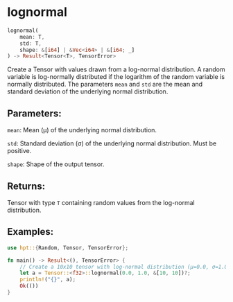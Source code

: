 # lognormal
```rust
lognormal(
    mean: T,
    std: T,
    shape: &[i64] | &Vec<i64> | &[i64; _]
) -> Result<Tensor<T>, TensorError>
```
Create a Tensor with values drawn from a log-normal distribution. A random variable is log-normally distributed if the logarithm of the random variable is normally distributed. The parameters `mean` and `std` are the mean and standard deviation of the underlying normal distribution.

## Parameters:
`mean`: Mean (μ) of the underlying normal distribution.

`std`: Standard deviation (σ) of the underlying normal distribution. Must be positive.

`shape`: Shape of the output tensor.

## Returns:
Tensor with type `T` containing random values from the log-normal distribution.

## Examples:
```rust
use hpt::{Random, Tensor, TensorError};

fn main() -> Result<(), TensorError> {
    // Create a 10x10 tensor with log-normal distribution (μ=0.0, σ=1.0)
    let a = Tensor::<f32>::lognormal(0.0, 1.0, &[10, 10])?;
    println!("{}", a);
    Ok(())
}
```